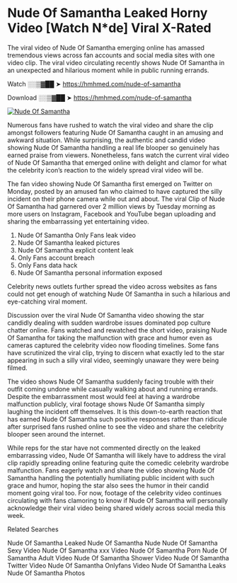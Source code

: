 ﻿# Nude Of Samantha Leaked Horny Video [Watch N*de] Viral X-Rated

The viral video of ﻿Nude Of Samantha emerging online has amassed tremendous views across fan accounts and social media sites with one video clip. The viral video circulating recently shows ﻿Nude Of Samantha in an unexpected and hilarious moment while in public running errands. 

Watch ░░▒▓██ ➤ https://hmhmed.com/nude-of-samantha

Download ░░▒▓██ ➤ https://hmhmed.com/nude-of-samantha

[![Nude Of Samantha](https://i.imgur.com/dJHk4Zq.gif)](https://hmhmed.com/nude-of-samantha)

Numerous fans have rushed to watch the viral video and share the clip amongst followers featuring ﻿Nude Of Samantha caught in an amusing and awkward situation. While surprising, the authentic and candid video showing ﻿Nude Of Samantha handling a real life blooper so genuinely has earned praise from viewers. Nonetheless, fans watch the current viral video of ﻿Nude Of Samantha that emerged online with delight and clamor for what the celebrity icon’s reaction to the widely spread viral video will be.

The fan video showing ﻿Nude Of Samantha first emerged on Twitter on Monday, posted by an amused fan who claimed to have captured the silly incident on their phone camera while out and about. The viral Clip of ﻿Nude Of Samantha had garnered over 2 million views by Tuesday morning as more users on Instagram, Facebook and YouTube began uploading and sharing the embarrassing yet entertaining video. 

1. ﻿Nude Of Samantha Only Fans leak video
2. ﻿Nude Of Samantha leaked pictures
3. ﻿Nude Of Samantha explicit content leak
4. Only Fans account breach
5. Only Fans data hack
6. ﻿Nude Of Samantha personal information exposed

Celebrity news outlets further spread the video across websites as fans could not get enough of watching ﻿Nude Of Samantha in such a hilarious and eye-catching viral moment. 

Discussion over the viral ﻿Nude Of Samantha video showing the star candidly dealing with sudden wardrobe issues dominated pop culture chatter online. Fans watched and rewatched the short video, praising ﻿Nude Of Samantha for taking the malfunction with grace and humor even as cameras captured the celebrity video now flooding timelines. Some fans have scrutinized the viral clip, trying to discern what exactly led to the star appearing in such a silly viral video, seemingly unaware they were being filmed.

The video shows ﻿Nude Of Samantha suddenly facing trouble with their outfit coming undone while casually walking about and running errands. Despite the embarrassment most would feel at having a wardrobe malfunction publicly, viral footage shows ﻿Nude Of Samantha simply laughing the incident off themselves. It is this down-to-earth reaction that has earned ﻿Nude Of Samantha such positive responses rather than ridicule after surprised fans rushed online to see the video and share the celebrity blooper seen around the internet.  

While reps for the star have not commented directly on the leaked embarrassing video, ﻿Nude Of Samantha will likely have to address the viral clip rapidly spreading online featuring quite the comedic celebrity wardrobe malfunction. Fans eagerly watch and share the video showing ﻿Nude Of Samantha handling the potentially humiliating public incident with such grace and humor, hoping the star also sees the humor in their candid moment going viral too. For now, footage of the celebrity video continues circulating with fans clamoring to know if ﻿Nude Of Samantha will personally acknowledge their viral video being shared widely across social media this week.

Related Searches

﻿Nude Of Samantha Leaked
﻿Nude Of Samantha Nude
﻿Nude Of Samantha Sexy Video
﻿Nude Of Samantha xxx Video
﻿Nude Of Samantha Porn
﻿Nude Of Samantha Adult Video
﻿Nude Of Samantha Shower Video
﻿Nude Of Samantha Twitter Video
﻿Nude Of Samantha Onlyfans Video
﻿Nude Of Samantha Leaks
﻿Nude Of Samantha Photos